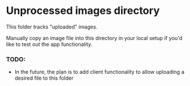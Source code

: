 # Unprocessed images directory

This folder tracks "uploaded" images.

Manually copy an image file into this directory in your local setup if you'd like to test out the app functionality.

### TODO:

- In the future, the plan is to add client functionality to allow uploading a desired file to this folder
